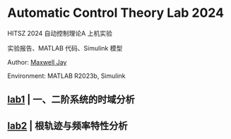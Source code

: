 # Automatic Control Theory Lab 2024

HITSZ 2024 自动控制理论A 上机实验

实验报告、MATLAB 代码、Simulink 模型

Author: [Maxwell Jay](https://github.com/MaxwellJay256)

Environment: MATLAB R2023b, Simulink

## [lab1](./lab1/) | 一、二阶系统的时域分析

## [lab2](./lab2/) | 根轨迹与频率特性分析
